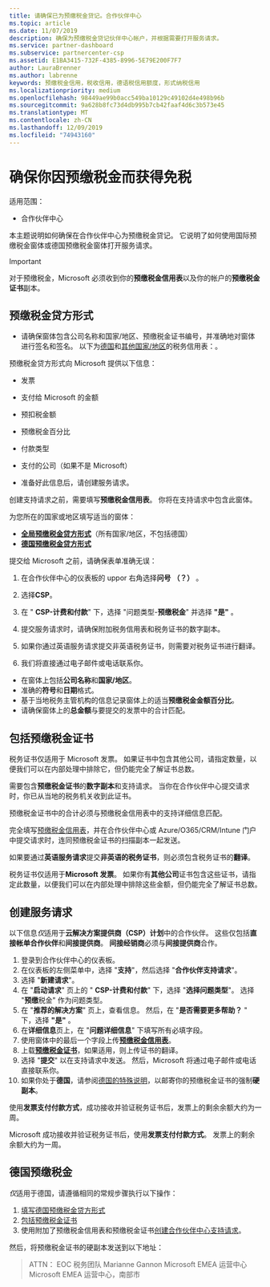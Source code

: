 ```yaml
---
title: 请确保已为预缴税金贷记。合作伙伴中心
ms.topic: article
ms.date: 11/07/2019
description: 确保为预缴税金贷记伙伴中心帐户，并根据需要打开服务请求。
ms.service: partner-dashboard
ms.subservice: partnercenter-csp
ms.assetid: E1BA3415-732F-4385-8996-5E79E200F7F7
author: LauraBrenner
ms.author: labrenne
keywords: 预缴税金信用，税收信用，德语税信用额度，形式纳税信用
ms.localizationpriority: medium
ms.openlocfilehash: 98449ae99b0acc549ba10129c49102d4e498b96b
ms.sourcegitcommit: 9a628b8fc73d4db995b7cb42faaf4d6c3b573e45
ms.translationtype: MT
ms.contentlocale: zh-CN
ms.lasthandoff: 12/09/2019
ms.locfileid: "74943160"
---
```

# <a name="make-sure-you-are-credited-for-withholding-tax"></a>确保你因预缴税金而获得免税

适用范围：

- 合作伙伴中心

本主题说明如何确保在合作伙伴中心为预缴税金贷记。 它说明了如何使用国际预缴税金窗体或德国预缴税金窗体打开服务请求。

> [!IMPORTANT]
> 对于预缴税金，Microsoft 必须收到你的**预缴税金信用表**以及你的帐户的**预缴税金证书**副本。

## <a name="withholding-tax-credit-form"></a>预缴税金贷方形式

- 请确保窗体包含公司名称和国家/地区、预缴税金证书编号，并准确地对窗体进行签名和签名。 以下为[德国](https://query.prod.cms.rt.microsoft.com/cms/api/am/binary/RE305Lo)和[其他国家/地区](https://query.prod.cms.rt.microsoft.com/cms/api/am/binary/RE30311)的税务信用表：。

预缴税金贷方形式向 Microsoft 提供以下信息：

- 发票
- 支付给 Microsoft 的金额
- 预扣税金额
- 预缴税金百分比
- 付款类型
- 支付的公司（如果不是 Microsoft）

- 准备好此信息后，请创建服务请求。

创建支持请求之前，需要填写**预缴税金信用表**。 你将在支持请求中包含此窗体。

为您所在的国家或地区填写适当的窗体：

- [**全局预缴税金贷方形式**](https://query.prod.cms.rt.microsoft.com/cms/api/am/binary/RE30311)（所有国家/地区，不包括德国）
- [**德国预缴税金贷方形式**](https://query.prod.cms.rt.microsoft.com/cms/api/am/binary/RE305Lo)

提交给 Microsoft 之前，请确保表单准确无误：

1. 在合作伙伴中心的仪表板的 uppor 右角选择**问号** **（？）** 。

2. 选择**CSP**。

3. 在 " **CSP-计费和付款**" 下，选择 "问题类型-**预缴税金**" 并选择 **"是"** 。 

4. 提交服务请求时，请确保附加税务信用表和税务证书的数字副本。

5. 如果你通过英语服务请求提交非英语税务证书，则需要对税务证书进行翻译。

6. 我们将直接通过电子邮件或电话联系你。

- 在窗体上包括**公司名称**和**国家/地区**。
- 准确的**符号**和**日期**格式。
- 基于当地税务主管机构的信息记录窗体上的适当**预缴税金金额百分比**。
- 请确保窗体上的**总金额**与要提交的发票中的合计匹配。

## <a name="include-withholding-tax-certificates"></a>包括预缴税金证书

税务证书仅适用于 Microsoft 发票。 如果证书中包含其他公司，请指定数量，以便我们可以在内部处理中排除它，但仍能完全了解证书总数。 

需要包含**预缴税金证书**的**数字副本**和支持请求。 当你在合作伙伴中心提交请求时，你已从当地的税务机关收到此证书。

预缴税金证书中的合计必须与预缴税金信用表中的支持详细信息匹配。

完全填写[预缴税金信用表](https://query.prod.cms.rt.microsoft.com/cms/api/am/binary/RE305Lo)，并在合作伙伴中心或 Azure/O365/CRM/Intune 门户中提交请求时，连同预缴税金证书的扫描副本一起发送。 

如果要通过**英语服务请求**提交**非英语的税务证书**，则必须包含税务证书的**翻译**。

税务证书仅适用于**Microsoft 发票**。 如果你有**其他公司**证书包含这些证书，请指定此数量，以便我们可以在内部处理中排除这些金额，但仍能完全了解证书总数。

## <a name="create-a-service-request"></a>创建服务请求

以下信息*仅*适用于**云解决方案提供商（CSP）计划**中的合作伙伴。 这些仅包括**直接帐单合作伙伴**和**间接提供商**。 **间接经销商**必须与**间接提供商**合作。

1. 登录到合作伙伴中心的仪表板。
2. 在仪表板的左侧菜单中，选择 "**支持**"，然后选择 "**合作伙伴支持请求**"。
3. 选择 "**新建请求**"。
4. 在 "**启动请求**" 页上的 " **CSP-计费和付款**" 下，选择 "**选择问题类型**"。 选择 "**预缴**税金" 作为问题类型。
5. 在 "**推荐的解决方案**" 页上，查看信息。 然后，在 "**是否需要更多帮助？** " 下，选择 **"是"** 。
6. 在**详细信息**页上，在 "**问题详细信息**" 下填写所有必填字段。
7. 使用窗体中的最后一个字段上传[**预缴税金信用表**](#withholding-tax-credit-form)。
8. 上载[**预缴税金证书**](#include-withholding-tax-certificates)，如果适用，则上传证书的翻译。
9. 选择 "**提交**" 以在支持请求中发送。 然后，Microsoft 将通过电子邮件或电话直接联系你。 
10. 如果你处于**德国**，请参阅[德国的特殊说明](#germany-tax-withholding)，以邮寄你的预缴税金证书的强制**硬副本**。

使用**发票支付付款方式**，成功接收并验证税务证书后，发票上的剩余余额大约为一周。

Microsoft 成功接收并验证税务证书后，使用**发票支付付款方式**。 发票上的剩余余额大约为一周。

## <a name="germany-tax-withholding"></a>德国预缴税金

*仅*适用于德国，请遵循相同的常规步骤执行以下操作：

1. [填写德国预缴税金贷方形式](#withholding-tax-credit-form)
2. [包括预缴税金证书](#include-withholding-tax-certificates)
3. 使用附加了预缴税金信用表和预缴税金证书[创建合作伙伴中心支持请求](#create-a-service-request)。

然后，将预缴税金证书的硬副本发送到以下地址：

> ATTN： EOC 税务团队 Marianne Gannon Microsoft EMEA 运营中心 Microsoft EMEA 运营中心，南部市
